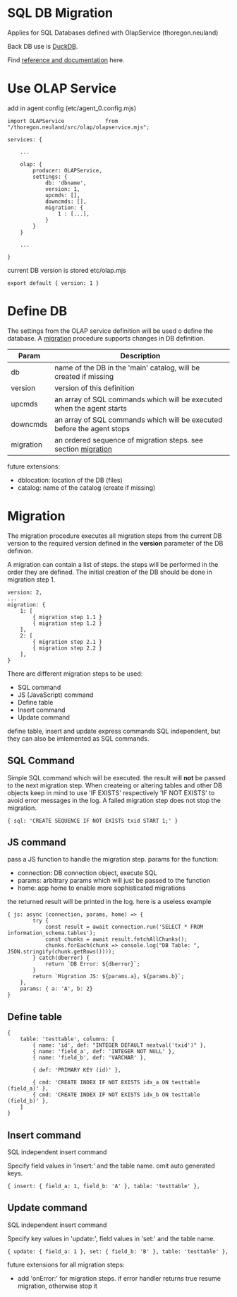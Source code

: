 SQL DB Migration
================

Applies for SQL Databases defined with OlapService (thoregon.neuland)

Back DB use is [DuckDB](https://duckdb.org/).

Find [reference and documentation](https://duckdb.org/docs/) here. 

# Use OLAP Service

add in agent config (etc/agent_0.config.mjs)
```
import OLAPService             from "/thoregon.neuland/src/olap/olapservice.mjs";
```
```
services: {

    ...
    
    olap: {
        producer: OLAPService,
        settings: {
            db: 'dbname',
            version: 1,
            upcmds: [],
            downcmds: [],
            migration: {
                1 : [...],
            }
        }
    }

    ...
    
}
```

current DB version is stored etc/olap.mjs
```
export default { version: 1 }
```

# Define DB

The settings from the OLAP service definition will be used o define the database.
A [migration](#Migration) procedure supports changes in DB definition.

| Param     | Description                                                                 |
|-----------|-----------------------------------------------------------------------------|
| db        | name of the DB in the 'main' catalog, will be created if missing            |
| version   | version of this definition                                                  |
| upcmds    | an array of SQL commands which will be executed when the agent starts       |
| downcmds  | an array of SQL commands which will be executed before the agent stops      |
| migration | an ordered sequence of migration steps. see section [migration](#Migration) |

future extensions:
- dblocation: location of the DB (files)
- catalog: name of the catalog (create if missing)

# Migration

The migration procedure executes all migration steps from the current DB version
to the required version defined in the **version** parameter of the DB definion.

A migration can contain a list of steps. the steps will be performed in the order 
they are defined. The initial creation of the DB should be done in migration step 1.

```
version: 2,
...
migration: {
    1: [
        { migration step 1.1 }
        { migration step 1.2 }
    ],
    2: [
        { migration step 2.1 }
        { migration step 2.2 }
    ],
}
```
There are different migration steps to be used:
- SQL command
- JS (JavaScript) command
- Define table
- Insert command
- Update command

define table, insert and update express commands SQL independent, but they can also
be imlemented as SQL commands.

## SQL Command
Simple SQL command which will be executed. the result will **not** be passed to the next 
migration step. 
When createing or altering tables and other DB objects keep in mind to use 'IF EXISTS' respectively 'IF NOT EXISTS'
to avoid error messages in the log. 
A failed migration step does not stop the migration.

```
{ sql: 'CREATE SEQUENCE IF NOT EXISTS txid START 1;' }
```

## JS command
pass a JS function to handle the migration step. 
params for the function:
- connection: DB connection object, execute SQL 
- params: arbitrary params which will just be passed to the function
- home: app home to enable more sophisticated migrations

the returned result will be printed in the log.
here is a useless example
```
{ js: async (connection, params, home) => {
        try { 
            const result = await connection.run('SELECT * FROM information_schema.tables');
            const chunks = await result.fetchAllChunks();
            chunks.forEach(chunk => console.log("DB Table: ", JSON.stringify(chunk.getRows())));
        } catch(dberror) {
            return `DB Error: ${dberror}`; 
        }
        return `Migration JS: ${params.a}, ${params.b}`; 
    }, 
    params: { a: 'A', b: 2} 
}
```

## Define table

```
{
    table: 'testtable', columns: [
        { name: 'id', def: "INTEGER DEFAULT nextval('txid')" },
        { name: 'field_a', def: 'INTEGER NOT NULL' },
        { name: 'field_b', def: 'VARCHAR' },

        { def: 'PRIMARY KEY (id)' },

        { cmd: 'CREATE INDEX IF NOT EXISTS idx_a ON testtable (field_a)' },
        { cmd: 'CREATE INDEX IF NOT EXISTS idx_b ON testtable (field_b)' },
    ]
}
```

## Insert command
SQL independent insert command

Specify field values in 'insert:' and the table name. omit auto generated keys. 
```
{ insert: { field_a: 1, field_b: 'A' }, table: 'testtable' },
```

## Update command
SQL independent insert command

Specify key values in 'update:', field values in 'set:' and the table name.
```
{ update: { field_a: 1 }, set: { field_b: 'B' }, table: 'testtable' },
```


future extensions for all migration steps:
- add 'onError:' for migration steps. if error handler returns true resume migration, otherwise stop it

